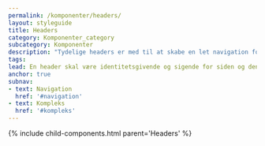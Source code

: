 ```yaml
---
permalink: /komponenter/headers/
layout: styleguide
title: Headers
category: Komponenter_category
subcategory: Komponenter
description: "Tydelige headers er med til at skabe en let navigation for brugeren og hjælper dermed brugeren med at finde vej."
tags: 
lead: En header skal være identitetsgivende og sigende for siden og dens indhold. Tydelige headers er med til at skabe en let navigation for brugeren og hjælper dermed brugeren med at finde vej.
anchor: true
subnav:
- text: Navigation
  href: '#navigation'
- text: Kompleks
  href: '#kompleks'
---
```


{% include child-components.html parent='Headers' %}

